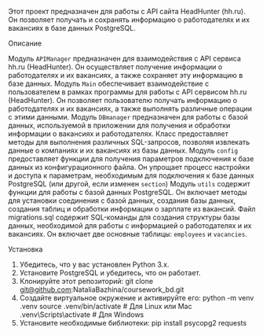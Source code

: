 Этот проект предназначен для работы с API сайта HeadHunter (hh.ru). Он позволяет получать и сохранять информацию о работодателях и их вакансиях в базе данных PostgreSQL.

Описание

Модуль `APIManager` предназначен для взаимодействия с API сервиса hh.ru (HeadHunter). Он осуществляет получение информации о работодателях и их вакансиях, а также сохраняет эту информацию в базе данных.
Модуль `Main` обеспечивает взаимодействие с пользователем в рамках программы для работы с API сервисом hh.ru (HeadHunter). Он позволяет пользователю получать информацию о работодателях и их вакансиях, а также выполнять различные операции с этими данными.
Модуль `DBmanager` предназначен для работы с базой данных, используемой в приложении для получения и обработки информации о вакансиях и работодателях. Класс предоставляет методы для выполнения различных SQL-запросов, позволяя извлекать данные о компаниях и их вакансиях из базы данных.
Модуль `config` предоставляет функции для получения параметров подключения к базе данных из конфигурационного файла. Он упрощает процесс настройки и доступа к параметрам, необходимым для подключения к базе данных PostgreSQL (или другой, если изменен `section`)
Модуль `utils` содержит функции для работы с базой данных PostgreSQL. Он включает методы для установки соединения с базой данных, создания базы данных, создания таблиц и обработки информации о зарплате из вакансий. 
Файл migrations.sql содержит SQL-команды для создания структуры базы данных, необходимой для работы с информацией о работодателях и их вакансиях. Он включает две основные таблицы: `employees` и `vacancies`.


Установка

1. Убедитесь, что у вас установлен Python 3.x.
2. Установите PostgreSQL и убедитесь, что он работает.
3. Клонируйте этот репозиторий:
git clone git@github.com:NataliaBazhina/coursework_bd.git
4. Создайте виртуальное окружение и активируйте его:
python -m venv .venv
source .venv/bin/activate # Для Linux или Mac
.venv\Scripts\activate # Для Windows
5. Установите необходимые библиотеки:
pip install psycopg2 requests
